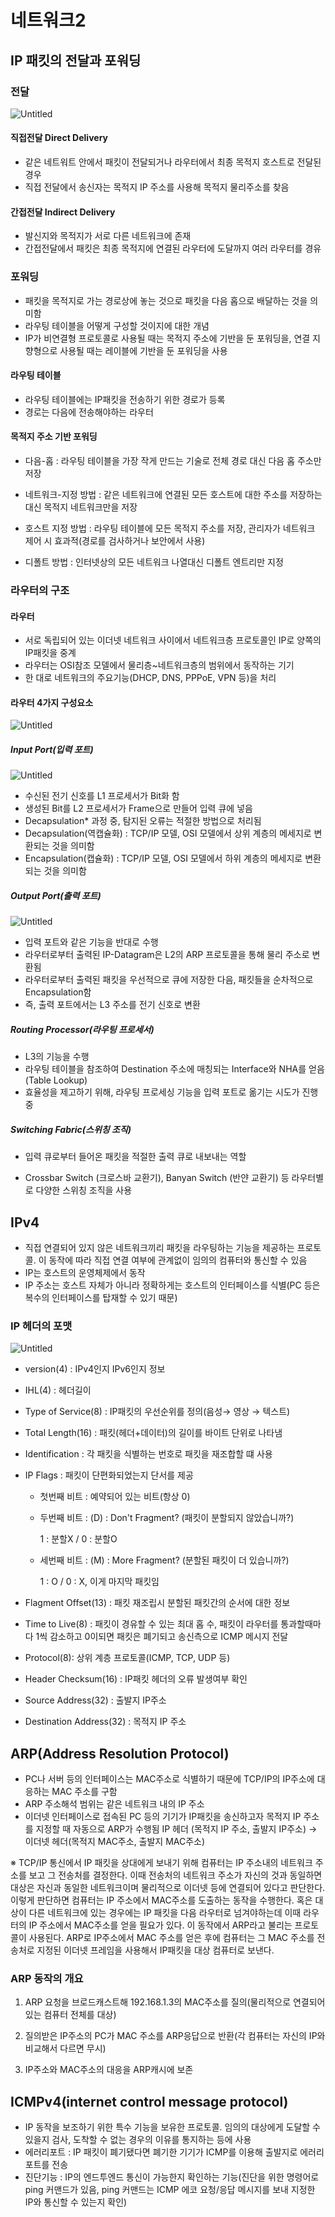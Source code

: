 # 네트워크2



## IP 패킷의 전달과 포워딩

### 전달

![Untitled](https://user-images.githubusercontent.com/90545926/152669291-ddff78ca-02a6-45a4-b290-a62a96aefc42.png)

#### 직접전달 Direct Delivery

- 같은 네트워트 안에서 패킷이 전달되거나 라우터에서 최종 목적지 호스트로 전달된 경우
- 직접 전달에서 송신자는 목적지 IP 주소를 사용해 목적지 물리주소를 찾음

#### 간접전달 Indirect Delivery

- 발신지와 목적지가 서로 다른 네트워크에 존재
- 간접전달에서 패킷은 최종 목적지에 연결된 라우터에 도달까지 여러 라우터를 경유

### 포워딩

- 패킷을 목적지로 가는 경로상에 놓는 것으로 패킷을 다음 홉으로 배달하는 것을 의미함
- 라우팅 테이블을 어떻게 구성할 것이지에 대한 개념
- IP가 비연결형 프로토콜로 사용될 때는 목적지 주소에 기반을 둔 포워딩을, 연결 지향형으로 사용될 때는 레이블에 기반을 둔 포워딩을 사용

#### 라우팅 테이블

- 라우팅 테이블에는 IP패킷을 전송하기 위한 경로가 등록
- 경로는 다음에 전송해야하는 라우터

#### 목적지 주소 기반 포워딩

- 다음-홉 : 라우팅 테이블을 가장 작게 만드는 기술로 전체 경로 대신 다음 홉 주소만 저장

- 네트워크-지정 방법 : 같은 네트워크에 연결된 모든 호스트에 대한 주소를 저장하는 대신 목적지 네트워크만을 저장

- 호스트 지정 방법 : 라우팅 테이블에 모든 목적지 주소를 저장, 관리자가 네트워크 제어 시 효과적(경로를 검사하거나 보안에서 사용)

- 디폴트 방법 : 인터넷상의 모든 네트워크 나열대신 디폴트 엔트리만 지정

  

### 라우터의 구조

#### 라우터

- 서로 독립되어 있는 이더넷 네트워크 사이에서 네트워크층 프로토콜인 IP로 양쪽의 IP패킷을 중계
- 라우터는  OSI참조 모델에서 물리층~네트워크층의 범위에서 동작하는 기기
- 한 대로 네트워크의 주요기능(DHCP, DNS, PPPoE, VPN 등)을 처리

#### 라우터 4가지 구성요소

![Untitled](https://user-images.githubusercontent.com/90545926/152669293-7e395773-83f3-4663-8ef9-66808bec4e42.png)

##### 	Input Port(입력 포트)

![Untitled](https://user-images.githubusercontent.com/90545926/152669294-f7c25273-dcd0-43e7-ace8-b35e1976d6d0.png)

- 수신된 전기 신호를 L1 프로세서가 Bit화 함
- 생성된 Bit를 L2 프로세서가 Frame으로 만들어 입력 큐에 넣음
- Decapsulation* 과정 중, 탐지된 오류는 적절한 방법으로 처리됨
- Decapsulation(역캡슐화) : TCP/IP 모델, OSI 모델에서 상위 계층의 메세지로 변환되는 것을 의미함
- Encapsulation(캡슐화) : TCP/IP 모델, OSI 모델에서 하위 계층의 메세지로 변환되는 것을 의미함

##### Output Port(출력 포트)

![Untitled](https://user-images.githubusercontent.com/90545926/152669295-0cc6e35c-9651-4c80-8b26-d00c1c443ae0.png)

- 입력 포트와 같은 기능을 반대로 수행
- 라우터로부터 출력된 IP-Datagram은 L2의 ARP 프로토콜을 통해 물리 주소로 변환됨
- 라우터로부터 출력된 패킷을 우선적으로 큐에 저장한 다음, 패킷들을 순차적으로 Encapsulation함
- 즉, 출력 포트에서는 L3 주소를 전기 신호로 변환

##### Routing Processor(라우팅 프로세서)

- L3의 기능을 수행
- 라우팅 테이블을 참조하여 Destination 주소에 매칭되는 Interface와 NHA를 얻음(Table Lookup)
- 효율성을 제고하기 위해, 라우팅 프로세싱 기능을 입력 포트로 옮기는 시도가 진행 중

##### Switching Fabric(스위칭 조직)

- 입력 큐로부터 들어온 패킷을 적절한 출력 큐로 내보내는 역할

- Crossbar Switch (크로스바 교환기), Banyan Switch (반얀 교환기) 등 라우터별로 다양한 스위칭 조직을 사용

  

## IPv4

- 직접 연결되어 있지 않은 네트워크끼리 패킷을 라우팅하는 기능을 제공하는 프로토콜. 이 동작에 따라 직접 연결 여부에 관계없이 임의의 컴퓨터와 통신할 수 있음
- IP는 호스트의 운영체제에서 동작
- IP 주소는 호스트 자체가 아니라 정확하게는 호스트의 인터페이스를 식별(PC 등은 복수의 인터페이스를 탑재할 수 있기 때문)

### IP 헤더의 포맷

![Untitled](https://user-images.githubusercontent.com/90545926/152669290-4a632ca3-9663-4c10-9ce2-207dbaf77cc7.png)

- version(4) : IPv4인지 IPv6인지 정보

- IHL(4) : 헤더길이

- Type of Service(8) : IP패킷의 우선순위를 정의(음성→ 영상 → 텍스트)

- Total Length(16) : 패킷(헤더+데이터)의 길이를 바이트 단위로 나타냄

- Identification : 각 패킷을 식별하는 번호로 패킷을 재조합할 떄 사용

- IP Flags : 패킷이 단편화되었는지 단서를 제공

  - 첫번째 비트 : 예약되어 있는 비트(항상 0)

  - 두번째 비트 : (D) : Don't Fragment? (패킷이 분할되지 않았습니까?)

    1 : 분할X /  0 : 분할O

  - 세번째 비트 : (M) : More Fragment? (분할된 패킷이 더 있습니까?)

    1 : O / 0 : X, 이게 마지막 패킷임

- Flagment Offset(13) : 패킷 재조립시 분할된 패킷간의 순서에 대한 정보

- Time to Live(8) : 패킷이 경유할 수 있는 최대 홉 수, 패킷이 라우터를 통과할때마다 1씩 감소하고 0이되면 패킷은 폐기되고 송신측으로 ICMP 메시지 전달

- Protocol(8): 상위 계층 프로토콜(ICMP, TCP, UDP 등)

- Header Checksum(16) : IP패킷 헤더의 오류 발생여부 확인

- Source Address(32) : 출발지 IP주소

- Destination Address(32) : 목적지 IP 주소

  

## ARP(Address Resolution Protocol)

- PC나 서버 등의 인터페이스는 MAC주소로 식별하기 때문에 TCP/IP의 IP주소에 대응하는 MAC 주소를 구함
- ARP 주소해석 범위는 같은 네트워크 내의 IP 주소
- 이더넷 인터페이스로 접속된 PC 등의 기기가 IP패킷을 송신하고자 목적지 IP 주소를 지정할 때 자동으로 ARP가 수행됨 IP 헤더 (목적지 IP 주소, 출발지 IP주소) → 이더넷 헤더(목적지 MAC주소, 출발지 MAC주소)

※ TCP/IP 통신에서 IP 패킷을 상대에게 보내기 위해 컴퓨터는 IP 주소내의 네트워크 주소를 보고 그 전송처를 결정한다. 이때 전송처의 네트워크 주소가 자신의 것과 동일하면 대상은 자신과 동일한 네트워크이며 물리적으로 이더넷 등에 연결되어 있다고 판단한다. 이렇게 판단하면 컴퓨터는 IP 주소에서 MAC주소를 도출하는 동작을 수행한다. 혹은 대상이 다른 네트워크에 있는 경우에는 IP 패킷을 다음 라우터로 넘겨야하는데 이때 라우터의 IP 주소에서 MAC주소를 얻을 필요가 있다. 이 동작에서 ARP라고 불리는 프로토콜이 사용된다. ARP로 IP주소에서 MAC 주소를 얻은 후에 컴퓨터는 그 MAC 주소를 전송처로 지정된 이더넷 프레임을 사용해서 IP패킷을 대상 컴퓨터로 보낸다.

### ARP 동작의 개요

1. ARP 요청을 브로드캐스트해 192.168.1.3의 MAC주소를 질의(물리적으로 연결되어 있는 컴퓨터 전체를 대상)

2. 질의받은 IP주소의 PC가 MAC 주소를 ARP응답으로 반환(각 컴퓨터는 자신의 IP와 비교해서 다르면 무시)

3. IP주소와 MAC주소의 대응을 ARP캐시에 보존

   

## ICMPv4(internet control message protocol)

- IP 동작을 보조하기 위한 특수 기능을 보유한 프로토콜. 임의의 대상에게 도달할 수 있을지 검사, 도착할 수 없는 경우의 이유를 통지하는 등에 사용
- 에러리포트 : IP 패킷이 폐기됐다면 폐기한 기기가 ICMP를 이용해 출발지로 에러리포트를 전송
- 진단기능 : IP의 엔드투엔드 통신이 가능한지 확인하는 기능(진단을 위한 명령어로 ping 커맨드가 있음,  ping 커맨드는 ICMP 에코 요청/응답 메시지를 보내 지정한 IP와 통신할 수 있는지 확인)